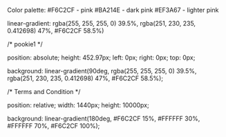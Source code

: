 Color palette:
#F6C2CF - pink
#BA214E - dark pink
#EF3A67 - lighter pink


linear-gradient: rgba(255, 255, 255, 0) 39.5%, rgba(251, 230, 235, 0.412698) 47%, #F6C2CF 58.5%)

/* pookie1 */

position: absolute;
height: 452.97px;
left: 0px;
right: 0px;
top: 0px;

background: linear-gradient(90deg, rgba(255, 255, 255, 0) 39.5%, rgba(251, 230, 235, 0.412698) 47%, #F6C2CF 58.5%);

/* Terms and Condition */

position: relative;
width: 1440px;
height: 10000px;

background: linear-gradient(180deg, #F6C2CF 15%, #FFFFFF 30%, #FFFFFF 70%, #F6C2CF 100%);

<i class="fa-brands fa-facebook"></i><i class="fa-brands fa-instagram"></i>